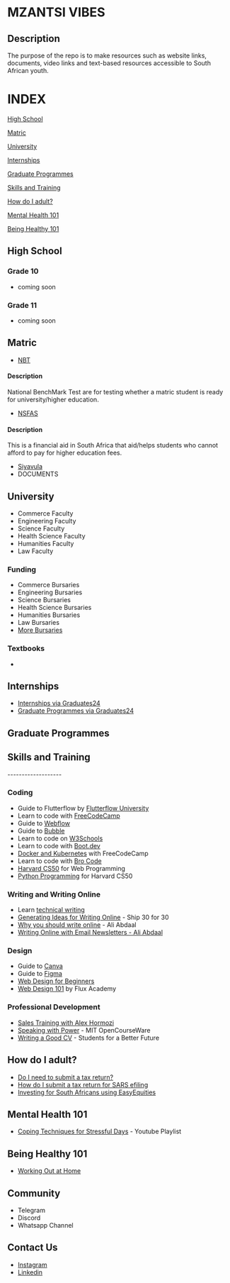 MZANTSI VIBES
=============

Description
-----------

The purpose of the repo is to make resources such as website links, documents, video links and text-based resources accessible to South African youth.

  

INDEX
=====

[High School](#high_school)

[Matric](#matric)

[University](#university)

[Internships](#internships)

[Graduate Programmes](#grad_programmes)

[Skills and Training](#training)

[How do I adult?](#adult)

[Mental Health 101](#mental_health)

[Being Healthy 101](#healthy)

  

High School
-----------

### Grade 10

*   coming soon

### Grade 11

*   coming soon

Matric
------

*   [NBT](https://www.nbt.ac.za/)

#### Description

National BenchMark Test are for testing whether a matric student is ready for university/higher education.

  

*   [NSFAS](https://my.nsfas.org.za/)

#### Description

This is a financial aid in South Africa that aid/helps students who cannot afford to pay for higher education fees.

  

*   [Siyavula](https://www.siyavula.com/)
*   DOCUMENTS

University
----------

*   Commerce Faculty
*   Engineering Faculty
*   Science Faculty
*   Health Science Faculty
*   Humanities Faculty
*   Law Faculty

### Funding

*   Commerce Bursaries
*   Engineering Bursaries
*   Science Bursaries
*   Health Science Bursaries
*   Humanities Bursaries
*   Law Bursaries
*   [More Bursaries](https://www.zabursaries.co.za/)

### Textbooks

*     
    

Internships
-----------

*   [Internships via Graduates24](https://www.graduates24.com/internshipprogrammes)
*   [Graduate Programmes via Graduates24](https://www.graduates24.com/graduate_programmes)

Graduate Programmes
-----------------------

<h2 id="training">Skills and Training</h2>
-------------------

### Coding

*   Guide to Flutterflow by [Flutterflow University](https://youtube.com/playlist?list=PLsUp7t2vRqx-xMe6gucpfjeDgIj0tJRIm&si=vAqfU9PUADPBjnA0)
*   Learn to code with [FreeCodeCamp](https://www.freecodecamp.org/)
*   Guide to [Webflow](https://university.webflow.com/courses/getting-started-with-webflow)
*   Guide to [Bubble](https://build.airdev.co/bootcamp_dashboard)
*   Learn to code on [W3Schools](https://www.w3schools.com/)
*   Learn to code with [Boot.dev](https://www.youtube.com/playlist?list=PLw1W1TeNPmy5psU4VrWYVu3j1frw30m9I)
*   [Docker and Kubernetes](https://youtu.be/kTp5xUtcalw?si=_QHM-DLFYW4HGgMI) with FreeCodeCamp
*   Learn to code with [Bro Code](https://www.youtube.com/@BroCodez)
*   [Harvard CS50](https://youtu.be/vzGllw18DkA?si=Sha2l_XbL84zBEYH) for Web Programming
*   [Python Programming](https://youtu.be/nLRL_NcnK-4?si=n-n-e2nVRJtRtIxn) for Harvard CS50

### Writing and Writing Online

*   Learn [technical writing](https://youtu.be/vT5pcc30Ffw?si=xfDq5bKKn0D3IoRc)
*   [Generating Ideas for Writing Online](https://youtu.be/iH5V9y82jHE?si=RRhXMNVpoWtcIiir) - Ship 30 for 30
*   [Why you should write online](https://www.youtube.com/watch?v=vyVpRiqOvt4) - Ali Abdaal
*   [Writing Online with Email Newsletters - Ali Abdaal](https://youtu.be/ozWseKZV6Ac?si=Ipxhg8MFdGJ5vjcK)

### Design

*   Guide to [Canva](https://youtu.be/Llnmf5BXLBA?si=6qxv76SEU3pfGfia)
*   Guide to [Figma](https://youtu.be/HoKD1qIcchQ?si=GHdv7tTvHCmmR1BU)
*   [Web Design for Beginners](https://youtu.be/B-ytMSuwbf8?si=jCbuxnSjO-MaAv1H)
*   [Web Design 101](https://youtu.be/j6Ule7GXaRs?si=RRVoyMKX_9iDYgEI) by Flux Academy

### Professional Development

*   [Sales Training with Alex Hormozi](https://youtu.be/NcD2t9qt-fM?si=nfQ_V-ghCTtVVQYO)
*   [Speaking with Power](https://youtu.be/Unzc731iCUY?si=ax3k10qM0bm0TVPS) - MIT OpenCourseWare
*   [Writing a Good CV](https://youtu.be/AEbvoIQHOXw?si=C-QpMjQn3Z-oEw2I) - Students for a Better Future

<h2 id="adult">How do I adult?</h2>

*   [Do I need to submit a tax return?](https://www.sars.gov.za/types-of-tax/personal-income-tax/do-you-need-to-submit-a-return/)
*   [How do I submit a tax return for SARS efiling](https://youtu.be/p0RsKsiJyAc?si=1bmx2I7rGYuSj8NO)
*   [Investing for South Africans using EasyEquities](https://youtu.be/luh3jEqy4HI?si=dczWk3LISPvCbTKv)

  

<h2 id="mental_health">Mental Health 101</h2>

*   [Coping Techniques for Stressful Days](https://www.youtube.com/playlist?list=PLbpi6ZahtOH6bljmu-_jyG-Th3NH-vqcB) - Youtube Playlist

  

<h2 id="healthy">Being Healthy 101</h2>

*   [Working Out at Home](https://www.youtube.com/playlist?list=PLbpi6ZahtOH4OqtS9rvYW_jf-agPEMEsP)

  

Community
---------

*   Telegram
*   Discord
*   Whatsapp Channel

Contact Us
----------

*   [Instagram](https://www.instagram.com/mzantsivibes/)
*   [Linkedin](https://www.linkedin.com/company/mzantsi-vibes/)
